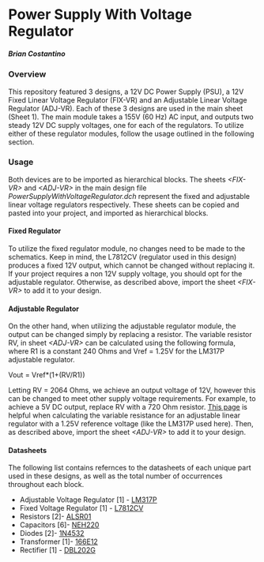 # Power Supply With Voltage Regulator
##### Brian Costantino

### Overview
This repository featured 3 designs, a 12V DC Power Supply (PSU), a 12V Fixed Linear Voltage Regulator (FIX-VR) and an Adjustable Linear Voltage Regulator (ADJ-VR). Each of these 3 designs are used in the main sheet (Sheet 1). The main module takes a 155V (60 Hz) AC input, and outputs two steady 12V DC supply voltages, one for each of the regulators. To utilize either of these regulator modules, follow the usage outlined in the following section.

### Usage
Both devices are to be imported as hierarchical blocks. The sheets <em>\<FIX-VR\></em> and <em>\<ADJ-VR\></em> in the main design file <em>PowerSupplyWithVoltageRegulator.dch</em> represent the fixed and adjustable linear voltage regulators respectively. These sheets can be copied and pasted into your project, and imported as hierarchical blocks.

#### Fixed Regulator
To utilize the fixed regulator module, no changes need to be made to the schematics. Keep in mind, the L7812CV (regulator used in this design) produces a fixed 12V output, which cannot be changed without replacing it. If your project requires a non 12V supply voltage, you should opt for the adjustable regulator. Otherwise, as described above, import the sheet <em>\<FIX-VR\></em> to add it to your design.

#### Adjustable Regulator
On the other hand, when utilizing the adjustable regulator module, the output can be changed simply by replacing a resistor. The variable resistor RV, in sheet <em>\<ADJ-VR\></em> can be calculated using the following formula, where R1 is a constant 240 Ohms and Vref = 1.25V for the LM317P adjustable regulator.

Vout = Vref*(1+(RV/R1))

Letting RV = 2064 Ohms, we achieve an output voltage of 12V, however this can be changed to meet other supply voltage requirements. For example, to achieve a 5V DC output, replace RV with a 720 Ohm resistor. [This page](https://circuitdigest.com/calculators/lm317-resistor-voltage-calculator) is helpful when calculating the variable resistance for an adjustable linear regulator with a 1.25V reference voltage (like the LM317P used here). Then, as described above, import the sheet <em>\<ADJ-VR\></em> to add it to your design.

#### Datasheets
The following list contains refernces to the datasheets of each unique part used in these designs, as well as the total number of occurrences throughout each block.
- Adjustable Voltage Regulator \[1\] - [LM317P](https://datasheets.diptrace.com/st_micro/CD00000455.pdf)
- Fixed Voltage Regulator \[1\] - [L7812CV](https://datasheets.diptrace.com/st_micro/CD00000444.pdf)
- Resistors \[2\]- [ALSR01](https://datasheets.diptrace.com/vishay/alsralvr.pdf)
- Capacitors \[6\]- [NEH220](https://datasheets.diptrace.com/nte/nev_neh.pdf)
- Diodes \[2\]- [1N4532](https://datasheets.diptrace.com/philips-nxp/1N4531.pdf)
- Transformer \[1\]- [166E12](https://datasheets.diptrace.com/transformers/5c0018-19.pdf)
- Rectifier \[1\] - [DBL202G](https://datasheets.diptrace.com/diodes_bridge/DBL201G%20SERIES_J15.pdf)